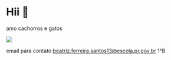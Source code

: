 # Hii 👋

amo cachorros e gatos

![](https://media1.giphy.com/media/v1.Y2lkPTc5MGI3NjExMGcxcmR0Y2hlbmhxcXN3OHZ1YmoxcHNidWEwMDk3NXBub2xnZWRzZSZlcD12MV9pbnRlcm5hbF9naWZfYnlfaWQmY3Q9Zw/KEh5kliRTSVJm/giphy.webp)

email para contato:beatriz.ferreira.santos13@escola.pr.gov.br 1°B


